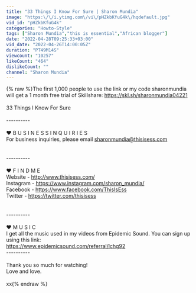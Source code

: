 ```yaml
---
title: "33 Things I Know For Sure | Sharon Mundia"
image: "https:\/\/i.ytimg.com\/vi\/pHZkbKfuG4k\/hqdefault.jpg"
vid_id: "pHZkbKfuG4k"
categories: "Howto-Style"
tags: ["Sharon Mundia","this is essential","African blogger"]
date: "2022-04-28T09:25:33+03:00"
vid_date: "2022-04-26T14:00:05Z"
duration: "PT49M14S"
viewcount: "10257"
likeCount: "464"
dislikeCount: ""
channel: "Sharon Mundia"
---
```

{% raw %}The first 1,000 people to use the link or my code sharonmundia will get a 1 month free trial of Skillshare: <a rel="nofollow" target="blank" href="https://skl.sh/sharonmundia04221">https://skl.sh/sharonmundia04221</a><br /><br />33 Things I Know For Sure<br /><br />----------<br /><br />❤ B U S I N E S S   I N Q U I R I E S<br />For business inquiries, please email sharonmundia@thisisess.com <br /><br /><br />----------<br /><br />❤ F I N D   M E<br />Website - <a rel="nofollow" target="blank" href="http://www.thisisess.com/​​​​​​​​​​">http://www.thisisess.com/​​​​​​​​​​</a><br />Instagram - <a rel="nofollow" target="blank" href="https://www.instagram.com/sharon_mundia/">https://www.instagram.com/sharon_mundia/</a><br />Facebook - <a rel="nofollow" target="blank" href="https://www.facebook.com/ThisIsEss">https://www.facebook.com/ThisIsEss</a><br />Twitter - <a rel="nofollow" target="blank" href="https://twitter.com/thisisess​​​​​​​​​​">https://twitter.com/thisisess​​​​​​​​​​</a><br /><br /><br />----------<br /><br />❤ M U S I C<br />I get all the music used in my videos from Epidemic Sound. You can sign up using this link:<br /><a rel="nofollow" target="blank" href="https://www.epidemicsound.com/referral/lchg92">https://www.epidemicsound.com/referral/lchg92</a><br />----------<br /><br />Thank you so much for watching! <br />Love and love.<br /><br />xx{% endraw %}
